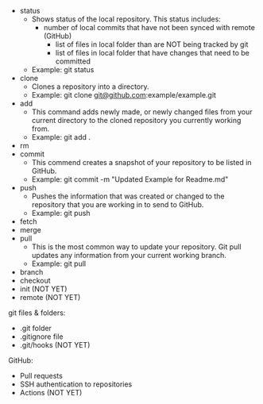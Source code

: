 - status
	- Shows status of the local repository. This status includes:
		- number of local commits that have not been synced with remote (GitHub)
          	- list of files in local folder than are NOT being tracked by git
          	- list of files in local folder that have changes that need to be committed
	- Example: git status
- clone
	- Clones a repository into a directory.
	- Example: git clone git@github.com:example/example.git
- add
	- This command adds newly made, or newly changed files from your current directory
          to the cloned repository you currently working from.
	- Example: git add .
- rm
- commit
	- This commend creates a snapshot of your repository to be listed in GitHub.
	- Example: git commit -m "Updated Example for Readme.md"
- push
	- Pushes the information that was created or changed to the repository that 
          you are working in to send to GitHub.
	- Example: git push
- fetch
- merge
- pull
	- This is the most common way to update your repository. Git pull updates any information from your current working branch.
	- Example: git pull
- branch
- checkout
- init (NOT YET)
- remote (NOT YET)

git files & folders:

- .git folder
- .gitignore file
- .git/hooks (NOT YET)

GitHub:

- Pull requests
- SSH authentication to repositories
- Actions (NOT YET)

